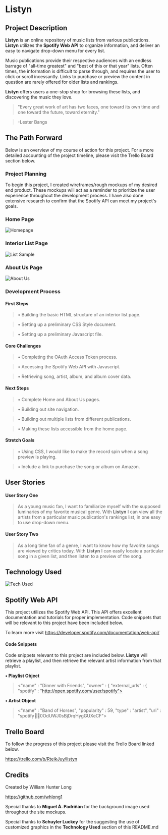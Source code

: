 # **Listyn**

## **Project Description**

**Listyn** is an online repository of music lists from various publications. **Listyn** utilizes the **Spotify Web API** to organize information, and deliver an easy to navigate drop-down menu for every list.

Music publications provide their respective audiences with an endless barrage of "all-time greatest" and "best of this or that year" lists. Often times, the information is difficult to parse through, and requires the user to click or scroll incessantly. Links to purchase or preview the content in question are rarely offered for older lists and rankings. 

**Listyn** offers users a one-stop shop for browsing these lists, and discovering the music they love. 

>"Every great work of art has two faces, one toward its own time and one toward the future, toward eternity." 

>-Lester Bangs

## **The Path Forward**

Below is an overview of my course of action for this project. For a more detailed accounting of the project timeline, please visit the Trello Board section below.  

### **Project Planning**

To begin this project, I created wireframes/rough mockups of my desired end product. These mockups will act as a reminder to prioritize the user experience throughout the development process. I have also done extensive research to confirm that the Spotify API can meet my project's goals.

### Home Page

![Homepage](https://i.imgur.com/oaXpXr7.png)

### Interior List Page

![List Sample](https://i.imgur.com/MXuPxzk.png)

### About Us Page

![About Us](https://i.imgur.com/Cq5t3wr.png)

### **Development Process**

#### First Steps

>• Building the basic HTML structure of an interior list page.

>• Setting up a preliminary CSS Style document.

>• Setting up a preliminary Javascript file. 

#### Core Challenges

>• Completing the OAuth Access Token process. 

>• Accessing the Spotify Web API with Javascript.

>• Retrieving song, artist, album, and album cover data.

#### Next Steps

>• Complete Home and About Us pages.

>• Building out site navigation. 

>• Building out multiple lists from different publications.

>• Making these lists accessible from the home page.

#### Stretch Goals

>• Using CSS, I would like to make the record spin when a song preview is playing. 

>• Include a link to purchase the song or album on Amazon. 

## **User Stories**

#### User Story One

>As a young music fan, I want to familiarize myself with the supposed luminaries of my favorite musical genre. With **Listyn** I can view all the artists from a particular music publication's rankings list, in one easy to use drop-down menu. 

#### User Story Two

>As a long time fan of a genre, I want to know how my favorite songs are viewed by critics today. With **Listyn** I can easily locate a particular song in a given list, and then listen to a preview of the song. 

## **Technology Used**

![Tech Used](https://i.imgur.com/6OQkMaA.png)

## **Spotify Web API**

This project utilizes the Spotify Web API. This API offers excellent documentation and tutorials for proper implementation. Code snippets that will be relevant to this project have been included below. 

To learn more visit 
https://developer.spotify.com/documentation/web-api/

#### Code Snippets

Code snippets relevant to this project are included below. **Listyn** will retrieve a playlist, and then retrieve the relevant artist information from that playlist. 

**• Playlist Object**

  ><"name" : "Dinner with Friends",
  "owner" : {
    "external_urls" : {
      "spotify" : "http://open.spotify.com/user/spotify">

**• Artist Object**

  ><"name" : "Band of Horses",
  "popularity" : 59,
  "type" : "artist",
  "uri" : "spotify:artist:0OdUWJ0sBjDrqHygGUXeCF">

## **Trello Board**

To follow the progress of this project please visit the Trello Board linked below.

https://trello.com/b/RteikJuy/listyn

## **Credits**

Created by William Hunter Long

https://github.com/whlong1

Special thanks to **Miguel Á. Padriñán** for the background image used throughout the site mockups. 

Special thanks to **Schuyler Luckey** for the suggesting the use of customized graphics in the **Technology Used** section of this README.md





